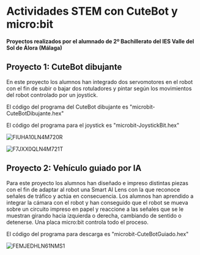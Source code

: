 # Actividades STEM con CuteBot y micro:bit
**Proyectos realizados por el alumnado de 2º Bachillerato del IES Valle del Sol de Álora (Málaga)**
## Proyecto 1: CuteBot dibujante
En este proyecto los alumnos han integrado dos servomotores en el robot con el fin de subir o bajar dos rotuladores y pintar según los movimientos del robot controlado por un joystick.

El código del programa del CuteBot dibujante es "microbit-CuteBotDibujante.hex"

El código del programa para el joystick es "microbit-JoystickBit.hex"

![FIUHA10LN4M720R](https://github.com/TecnoProfesor/CuteBot/assets/65020790/bca2daf9-3cf6-4bbe-bd79-b1df57a71101)

![F7JXX0QLN4M721T](https://github.com/TecnoProfesor/CuteBot/assets/65020790/f470e1c5-b21e-4d3a-9e12-9ea97e67e210)

## Proyecto 2: Vehículo guiado por IA
Para este proyecto los alumnos han diseñado e impreso distintas piezas con el fin de adaptar al robot una Smart AI Lens con la que reconoce señales de tráfico y actúa en consecuencia. Los alumnos han aprendido a integrar la cámara con el robot y han conseguido que el robot se mueva sobre un circuito impreso en papel y reaccione a las señales que se le muestran girando hacia izquierda o derecha, cambiando de sentido o detenerse. Una placa micro:bit controla todo el proceso.

El código del programa para descarga es "microbit-CuteBotGuiado.hex"

![FEMJEDHLN61NMS1](https://github.com/TecnoProfesor/CuteBot/assets/65020790/b1ae6c91-ea5e-4244-99cb-08eaf8157e86)
